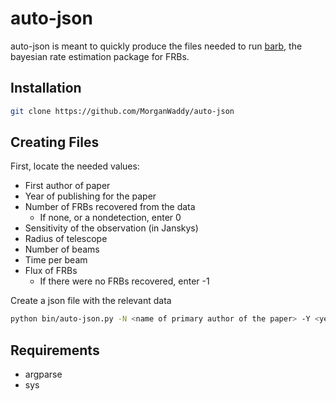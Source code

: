 # auto-json
auto-json is meant to quickly produce the files needed to run [barb](https://github.com/MorganWaddy/barb "barb"), the bayesian rate estimation package for FRBs. <br />

## Installation
```bash
git clone https://github.com/MorganWaddy/auto-json
```

## Creating Files
First, locate the needed values:
* First author of paper
* Year of publishing for the paper
* Number of FRBs recovered from the data
    * If none, or a nondetection, enter 0
* Sensitivity of the observation (in Janskys)
* Radius of telescope
* Number of beams
* Time per beam
* Flux of FRBs
    * If there were no FRBs recovered, enter -1

Create a json file with the relevant data
```bash
python bin/auto-json.py -N <name of primary author of the paper> -Y <year> -n <nFRBs> -S <sensitivity> -R <radius of the beam> -b <beams> -t <time per beam> -f <flux>
```

## Requirements
* argparse
* sys
